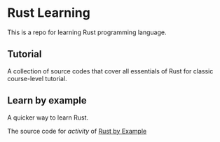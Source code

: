 # Rust Learning #

This is a repo for learning Rust programming language. 

## Tutorial 

A collection of source codes that cover all essentials of Rust for classic course-level tutorial.

## Learn by example

A quicker way to learn Rust.

The source code for *activity* of [Rust by Example](https://doc.rust-lang.org/rust-by-example/)


